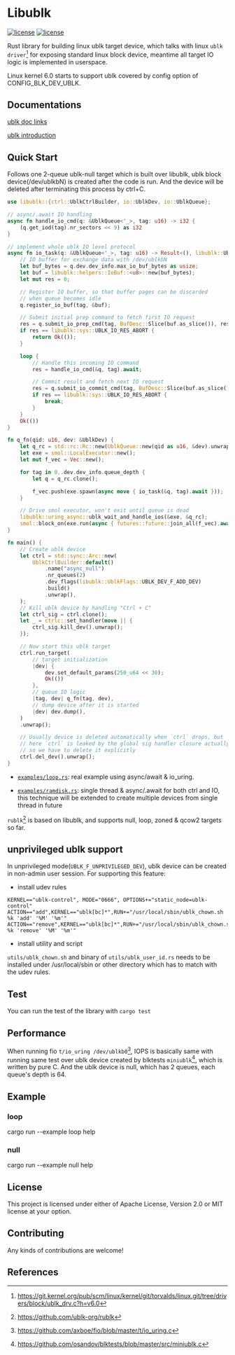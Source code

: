 # Libublk

[![license](https://img.shields.io/badge/License-MIT-blue.svg)](https://github.com/ming1/libublk-rs/blob/master/LICENSE-MIT)
[![license](https://img.shields.io/badge/License-Apache%202.0-blue.svg)](https://github.com/ming1/libublk-rs/blob/master/LICENSE-APACHE)

Rust library for building linux ublk target device, which talks with
linux `ublk driver`[^1] for exposing standard linux block device,
meantime all target IO logic is implemented in userspace.

Linux kernel 6.0 starts to support ublk covered by config option of
CONFIG_BLK_DEV_UBLK.

## Documentations

[ublk doc
links](https://github.com/ming1/ubdsrv/blob/master/doc/external_links.rst)

[ublk
introduction](https://github.com/ming1/ubdsrv/blob/master/doc/ublk_intro.pdf)

## Quick Start

Follows one 2-queue ublk-null target which is built over libublk, ublk block
device(/dev/ublkbN) is created after the code is run. And the device will be
deleted after terminating this process by ctrl+C.

``` rust
use libublk::{ctrl::UblkCtrlBuilder, io::UblkDev, io::UblkQueue};

// async/.await IO handling
async fn handle_io_cmd(q: &UblkQueue<'_>, tag: u16) -> i32 {
    (q.get_iod(tag).nr_sectors << 9) as i32
}

// implement whole ublk IO level protocol
async fn io_task(q: &UblkQueue<'_>, tag: u16) -> Result<(), libublk::UblkError> {
    // IO buffer for exchange data with /dev/ublkbN
    let buf_bytes = q.dev.dev_info.max_io_buf_bytes as usize;
    let buf = libublk::helpers::IoBuf::<u8>::new(buf_bytes);
    let mut res = 0;

    // Register IO buffer, so that buffer pages can be discarded
    // when queue becomes idle
    q.register_io_buf(tag, &buf);

    // Submit initial prep command to fetch first IO request
    res = q.submit_io_prep_cmd(tag, BufDesc::Slice(buf.as_slice()), res)?.await;
    if res == libublk::sys::UBLK_IO_RES_ABORT {
        return Ok(());
    }

    loop {
        // Handle this incoming IO command
        res = handle_io_cmd(&q, tag).await;

        // Commit result and fetch next IO request
        res = q.submit_io_commit_cmd(tag, BufDesc::Slice(buf.as_slice()), res)?.await;
        if res == libublk::sys::UBLK_IO_RES_ABORT {
            break;
        }
    }
    Ok(())
}

fn q_fn(qid: u16, dev: &UblkDev) {
    let q_rc = std::rc::Rc::new(UblkQueue::new(qid as u16, &dev).unwrap());
    let exe = smol::LocalExecutor::new();
    let mut f_vec = Vec::new();

    for tag in 0..dev.dev_info.queue_depth {
        let q = q_rc.clone();

        f_vec.push(exe.spawn(async move { io_task(&q, tag).await }));
    }

    // Drive smol executor, won't exit until queue is dead
    libublk::uring_async::ublk_wait_and_handle_ios(&exe, &q_rc);
    smol::block_on(exe.run(async { futures::future::join_all(f_vec).await }));
}

fn main() {
    // Create ublk device
    let ctrl = std::sync::Arc::new(
        UblkCtrlBuilder::default()
            .name("async_null")
            .nr_queues(2)
            .dev_flags(libublk::UblkFlags::UBLK_DEV_F_ADD_DEV)
            .build()
            .unwrap(),
    );
    // Kill ublk device by handling "Ctrl + C"
    let ctrl_sig = ctrl.clone();
    let _ = ctrlc::set_handler(move || {
        ctrl_sig.kill_dev().unwrap();
    });

    // Now start this ublk target
    ctrl.run_target(
        // target initialization
        |dev| {
            dev.set_default_params(250_u64 << 30);
            Ok(())
        },
        // queue IO logic
        |tag, dev| q_fn(tag, dev),
        // dump device after it is started
        |dev| dev.dump(),
    )
    .unwrap();

    // Usually device is deleted automatically when `ctrl` drops, but
    // here `ctrl` is leaked by the global sig handler closure actually,
    // so we have to delete it explicitly
    ctrl.del_dev().unwrap();
}
```

 * [`examples/loop.rs`](examples/loop.rs): real example using
   async/await & io_uring.

 * [`examples/ramdisk.rs`](examples/ramdisk.rs): single thread &
   async/.await for both ctrl and IO, this technique will be extended to
   create multiple devices from single thread in future

`rublk`[^4] is based on libublk, and supports null, loop, zoned & qcow2 targets so
far.

## unprivileged ublk support

In unprivileged mode(`UBLK_F_UNPRIVILEGED_DEV`), ublk device can be created
in non-admin user session. For supporting this feature:

- install udev rules

```
KERNEL=="ublk-control", MODE="0666", OPTIONS+="static_node=ublk-control"
ACTION=="add",KERNEL=="ublk[bc]*",RUN+="/usr/local/sbin/ublk_chown.sh %k 'add' '%M' '%m'"
ACTION=="remove",KERNEL=="ublk[bc]*",RUN+="/usr/local/sbin/ublk_chown.sh %k 'remove' '%M' '%m'"
```

- install utility and script

`utils/ublk_chown.sh` and binary of `utils/ublk_user_id.rs` needs to be
installed under /usr/local/sbin or other directory which has to match
with the udev rules.


## Test

You can run the test of the library with ```cargo test```

## Performance

When running fio `t/io_uring /dev/ublkb0`[^2], IOPS is basically same with
running same test over ublk device created by blktests `miniublk`[^3], which
is written by pure C. And the ublk device is null, which has 2 queues, each
queue's depth is 64.

## Example

### loop

  cargo run \--example loop help

### null

  cargo run \--example null help

## License

This project is licensed under either of Apache License, Version 2.0 or
MIT license at your option.

## Contributing

Any kinds of contributions are welcome!

## References

[^1]: <https://git.kernel.org/pub/scm/linux/kernel/git/torvalds/linux.git/tree/drivers/block/ublk_drv.c?h=v6.0>
[^2]: <https://github.com/axboe/fio/blob/master/t/io_uring.c>
[^3]: <https://github.com/osandov/blktests/blob/master/src/miniublk.c>
[^4]: <https://github.com/ublk-org/rublk>
